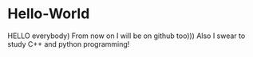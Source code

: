 # Hello-World
HELLO everybody) From now on I will be on github too)))
Also I swear to study C++ and python programming!
